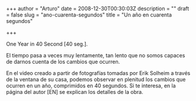 +++
author = "Arturo"
date = 2008-12-30T00:30:03Z
description = ""
draft = false
slug = "ano-cuarenta-segundos"
title = "Un año en cuarenta segundos"

+++

One Year in 40 Second [40 seg.].

<p>El tiempo pasa a veces muy lentamente, tan lento que no somos capaces de darnos cuenta de los cambios que ocurren.</p>

<p>En el video creado a partir de fotografías tomadas por Erik Solheim a través de la ventana de su casa, podemos observar en plenitud los cambios que ocurren en un año, comprimidos en 40 segundos. Si te interesa, en la página del autor [EN]</a> se explican los detalles de la obra.</p>
